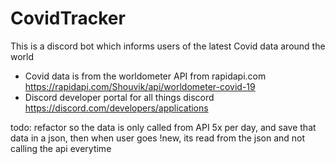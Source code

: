 # CovidTracker

This is a discord bot which informs users of the latest Covid data around the world

- Covid data is from the worldometer API from rapidapi.com https://rapidapi.com/Shouvik/api/worldometer-covid-19
- Discord developer portal for all things discord https://discord.com/developers/applications

todo: refactor so the data is only called from API 5x per day, and save that data in a json, then when user goes !new, its read from the json and not calling the api everytime